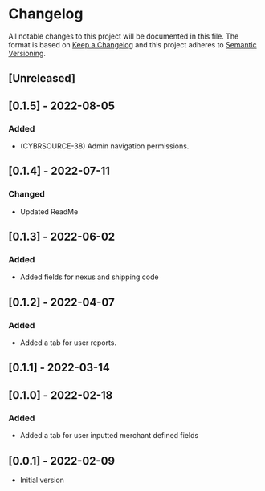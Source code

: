 # Changelog

All notable changes to this project will be documented in this file.
The format is based on [Keep a Changelog](http://keepachangelog.com/en/1.0.0/)
and this project adheres to [Semantic Versioning](http://semver.org/spec/v2.0.0.html).

## [Unreleased]

## [0.1.5] - 2022-08-05

### Added
- (CYBRSOURCE-38) Admin navigation permissions.

## [0.1.4] - 2022-07-11

### Changed
- Updated ReadMe

## [0.1.3] - 2022-06-02

### Added

- Added fields for nexus and shipping code

## [0.1.2] - 2022-04-07

### Added

- Added a tab for user reports.

## [0.1.1] - 2022-03-14

## [0.1.0] - 2022-02-18

### Added

- Added a tab for user inputted merchant defined fields

## [0.0.1] - 2022-02-09

- Initial version

